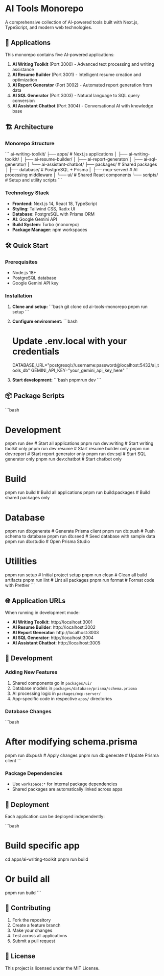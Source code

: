 # AI Tools Monorepo

A comprehensive collection of AI-powered tools built with Next.js, TypeScript, and modern web technologies.

## 🚀 Applications

This monorepo contains five AI-powered applications:

1. **AI Writing Toolkit** (Port 3000) - Advanced text processing and writing assistance
2. **AI Resume Builder** (Port 3001) - Intelligent resume creation and optimization
3. **AI Report Generator** (Port 3002) - Automated report generation from data
4. **AI SQL Generator** (Port 3003) - Natural language to SQL query conversion
5. **AI Assistant Chatbot** (Port 3004) - Conversational AI with knowledge base

## 🏗️ Architecture

### Monorepo Structure
\`\`\`
ai-writing-toolkit/
├── apps/                          # Next.js applications
│   ├── ai-writing-toolkit/
│   ├── ai-resume-builder/
│   ├── ai-report-generator/
│   ├── ai-sql-generator/
│   └── ai-assistant-chatbot/
├── packages/                      # Shared packages
│   ├── database/                  # PostgreSQL + Prisma
│   ├── mcp-server/               # AI processing middleware
│   └── ui/                       # Shared React components
└── scripts/                      # Setup and utility scripts
\`\`\`

### Technology Stack
- **Frontend**: Next.js 14, React 18, TypeScript
- **Styling**: Tailwind CSS, Radix UI
- **Database**: PostgreSQL with Prisma ORM
- **AI**: Google Gemini API
- **Build System**: Turbo (monorepo)
- **Package Manager**: npm workspaces

## 🛠️ Quick Start

### Prerequisites
- Node.js 18+ 
- PostgreSQL database
- Google Gemini API key

### Installation

1. **Clone and setup:**
   \`\`\`bash
   git clone <repository-url>
   cd ai-tools-monorepo
   pnpm run setup
   \`\`\`

2. **Configure environment:**
   \`\`\`bash
   # Update .env.local with your credentials
   DATABASE_URL="postgresql://username:password@localhost:5432/ai_tools_db"
   GEMINI_API_KEY="your_gemini_api_key_here"
   \`\`\`

3. **Start development:**
   \`\`\`bash
   pnpmrun dev
   \`\`\`

## 📦 Package Scripts

\`\`\`bash
# Development
pnpm run dev              # Start all applications
pnpm run dev:writing      # Start writing toolkit only
pnpm run dev:resume       # Start resume builder only
pnpm run dev:report       # Start report generator only
pnpm run dev:sql          # Start SQL generator only
pnpm run dev:chatbot      # Start chatbot only

# Build
pnpm run build            # Build all applications
pnpm run build:packages   # Build shared packages only

# Database
pnpm run db:generate      # Generate Prisma client
pnpm run db:push          # Push schema to database
pnpm run db:seed          # Seed database with sample data
pnpm run db:studio        # Open Prisma Studio

# Utilities
pnpm run setup            # Initial project setup
pnpm run clean            # Clean all build artifacts
pnpm run lint             # Lint all packages
pnpm run format           # Format code with Prettier
\`\`\`

## 🌐 Application URLs

When running in development mode:

- **AI Writing Toolkit**: http://localhost:3001
- **AI Resume Builder**: http://localhost:3002  
- **AI Report Generator**: http://localhost:3003
- **AI SQL Generator**: http://localhost:3004
- **AI Assistant Chatbot**: http://localhost:3005

## 🔧 Development

### Adding New Features
1. Shared components go in `packages/ui/`
2. Database models in `packages/database/prisma/schema.prisma`
3. AI processing logic in `packages/mcp-server/`
4. App-specific code in respective `apps/` directories

### Database Changes
\`\`\`bash
# After modifying schema.prisma
pnpm run db:push          # Apply changes
pnpm run db:generate      # Update Prisma client
\`\`\`

### Package Dependencies
- Use `workspace:*` for internal package dependencies
- Shared packages are automatically linked across apps

## 🚀 Deployment

Each application can be deployed independently:

\`\`\`bash
# Build specific app
cd apps/ai-writing-toolkit
pnpm run build

# Or build all
pnpm run build
\`\`\`

## 🤝 Contributing

1. Fork the repository
2. Create a feature branch
3. Make your changes
4. Test across all applications
5. Submit a pull request

## 📄 License

This project is licensed under the MIT License.

